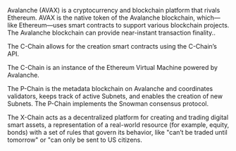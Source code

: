 Avalanche (AVAX) is a cryptocurrency and blockchain platform that rivals Ethereum. AVAX is the native token of the Avalanche blockchain,
which—like Ethereum—uses smart contracts to support various blockchain projects. The Avalanche blockchain can 
provide near-instant transaction finality..

The C-Chain allows for the creation smart contracts using the C-Chain’s API.

The C-Chain is an instance of the Ethereum Virtual Machine powered by Avalanche.

The P-Chain is the metadata blockchain on Avalanche and coordinates validators, keeps track of active Subnets, and enables the creation of new Subnets. 
The P-Chain implements the Snowman consensus protocol.

The X-Chain acts as a decentralized platform for creating and trading digital smart assets, a representation of a real-world resource (for example, equity, bonds) 
with a set of rules that govern its behavior, like "can’t be traded until tomorrow" or "can only be sent to US citizens.
